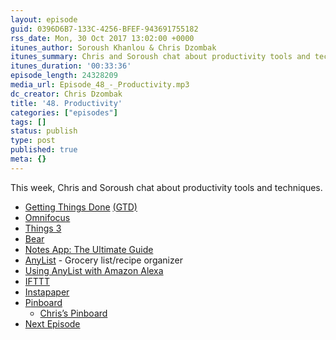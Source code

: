 ```yaml
---
layout: episode
guid: 0396D6B7-133C-4256-BFEF-943691755182
rss_date: Mon, 30 Oct 2017 13:02:00 +0000
itunes_author: Soroush Khanlou & Chris Dzombak
itunes_summary: Chris and Soroush chat about productivity tools and techniques.
itunes_duration: '00:33:36'
episode_length: 24328209
media_url: Episode_48_-_Productivity.mp3
dc_creator: Chris Dzombak
title: '48. Productivity'
categories: ["episodes"]
tags: []
status: publish
type: post
published: true
meta: {}
---
```

This week, Chris and Soroush chat about productivity tools and techniques.

- [Getting Things Done](https://lifehacker.com/productivity-101-a-primer-to-the-getting-things-done-1551880955) [](https://lifehacker.com/productivity-101-a-primer-to-the-getting-things-done-1551880955) [(](https://lifehacker.com/productivity-101-a-primer-to-the-getting-things-done-1551880955)[GTD)](https://lifehacker.com/productivity-101-a-primer-to-the-getting-things-done-1551880955)
- [Omnifocus](https://www.omnigroup.com/omnifocus)
- [Things 3](https://culturedcode.com/things/)
- [Bear](http://www.bear-writer.com/)
- [Notes App: The Ultimate Guide](https://www.imore.com/notes)
- [AnyList](https://www.anylistapp.com/) \- Grocery list/recipe organizer
- [Using AnyList with Amazon Alexa](http://help.anylistapp.com/articles/anylist-skill-for-amazon-alexa/)
- [IFTTT](https://ifttt.com/)
- [I](https://www.instapaper.com/)[nstapaper](https://www.instapaper.com/)
- [P](https://pinboard.in/)[inboard](https://pinboard.in/)
    - [Chris’s Pinboard](https://pinboard.in/u:cdzombak)
- [Next Episode](https://next-episode.net/)
